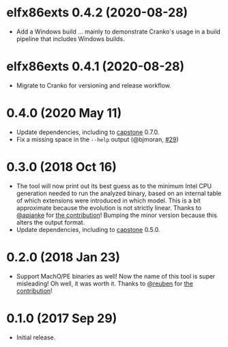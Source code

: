 # elfx86exts 0.4.2 (2020-08-28)

- Add a Windows build ... mainly to demonstrate Cranko's usage in a build
  pipeline that includes Windows builds.

# elfx86exts 0.4.1 (2020-08-28)

- Migrate to Cranko for versioning and release workflow.


# 0.4.0 (2020 May 11)

- Update dependencies, including to
  [capstone](https://crates.io/crates/capstone) 0.7.0.
- Fix a missing space in the `--help` output (@bjmoran,
  [#29](https://github.com/pkgw/elfx86exts/pull/29))


# 0.3.0 (2018 Oct 16)

- The tool will now print out its best guess as to the minimum Intel CPU
  generation needed to run the analyzed binary, based on an internal table of
  which extensions were introduced in which model. This is a bit approximate
  because the evolution is not strictly linear. Thanks to
  [@apjanke](https://github.com/apjanke) for
  [the contribution](https://github.com/pkgw/elfx86exts/pull/10)! Bumping the
  minor version because this alters the output format.
- Update dependencies, including to
  [capstone](https://crates.io/crates/capstone) 0.5.0.


# 0.2.0 (2018 Jan 23)

- Support MachO/PE binaries as well! Now the name of this tool is super
  misleading! Oh well, it was worth it. Thanks to
  [@reuben](https://github.com/reuben) for
  [the contribution](https://github.com/pkgw/elfx86exts/pull/1)!


# 0.1.0 (2017 Sep 29)

- Initial release.
